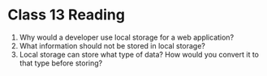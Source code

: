 # Class 13 Reading

1. Why would a developer use local storage for a web application?
2. What information should not be stored in local storage?
3. Local storage can store what type of data? How would you convert it to that type before storing?

